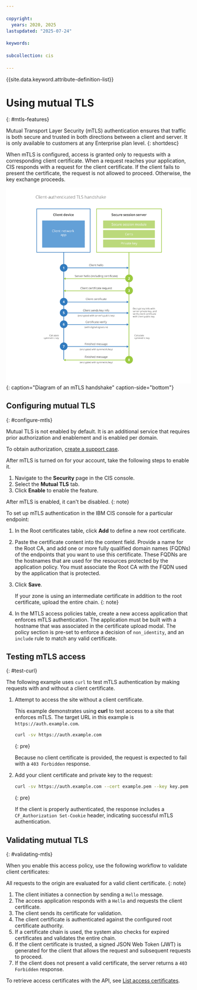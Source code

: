 ```yaml
---

copyright:
  years: 2020, 2025
lastupdated: "2025-07-24"

keywords:

subcollection: cis

---
```


{{site.data.keyword.attribute-definition-list}}

# Using mutual TLS
{: #mtls-features}

Mutual Transport Layer Security (mTLS) authentication ensures that traffic is both secure and trusted in both directions between a client and server. It is only available to customers at any Enterprise plan level.
{: shortdesc}

When mTLS is configured, access is granted only to requests with a corresponding client certificate. When a request reaches your application, CIS responds with a request for the client certificate. If the client fails to present the certificate, the request is not allowed to proceed. Otherwise, the key exchange proceeds.

![Diagram of mTLS handshake](images/mtls-handshake.png "Diagram of mTLS handshake"){: caption="Diagram of an mTLS handshake" caption-side="bottom"}

## Configuring mutual TLS
{: #configure-mtls}

Mutual TLS is not enabled by default. It is an additional service that requires prior authorization and enablement and is enabled per domain.

To obtain authorization, [create a support case](/docs/account?topic=account-open-case).

After mTLS is turned on for your account, take the following steps to enable it.
1. Navigate to the **Security** page in the CIS console.
1. Select the **Mutual TLS** tab.
1. Click **Enable** to enable the feature.

After mTLS is enabled, it can't be disabled.
{: note}

To set up mTLS authentication in the IBM CIS console for a particular endpoint:
1. In the Root certificates table, click **Add** to define a new root certificate.
1. Paste the certificate content into the content field. Provide a name for the Root CA, and add one or more fully qualified domain names (FQDNs) of the endpoints that you want to use this certificate.
   These FQDNs are the hostnames that are used for the resources protected by the application policy. You must associate the Root CA with the FQDN used by the application that is protected.

1. Click **Save**.

   If your zone is using an intermediate certificate in addition to the root certificate, upload the entire chain.
   {: note}

1. In the MTLS access policies table, create a new access application that enforces mTLS authentication. The application must be built with a hostname that was associated in the certificate upload modal. The policy section is pre-set to enforce a decision of `non_identity`, and an `include` rule to match any valid certificate.

## Testing mTLS access
{: #test-curl}

The following example uses `curl` to test mTLS authentication by making requests with and without a client certificate.

1. Attempt to access the site without a client certificate.

   This example demonstrates using **curl** to test access to a site that enforces mTLS. The target URL in this example is `https://auth.example.com`.

   ```sh
   curl -sv https://auth.example.com
   ```
   {: pre}

   Because no client certificate is provided, the request is expected to fail with a `403 Forbidden` response.
1. Add your client certificate and private key to the request:

   ```sh
   curl -sv https://auth.example.com --cert example.pem --key key.pem
   ```
   {: pre}

   If the client is properly authenticated, the response includes a `CF_Authorization Set-Cookie` header, indicating successful mTLS authentication.

## Validating mutual TLS
{: #validating-mtls}

When you enable this access policy, use the following workflow to validate client certificates:

All requests to the origin are evaluated for a valid client certificate.
{: note}

1. The client initiates a connection by sending a `Hello` message.
1. The access application responds with a `Hello` and requests the client certificate.
1. The client sends its certificate for validation.
1. The client certificate is authenticated against the configured root certificate authority.
1. If a certificate chain is used, the system also checks for expired certificates and validates the entire chain.
1. If the client certificate is trusted, a signed JSON Web Token (JWT) is generated for the client that allows the request and subsequent requests to proceed. 
1. If the client does not present a valid certificate, the server returns a `403 Forbidden` response.

To retrieve access certificates with the API, see [List access certificates](/apidocs/cis#list-access-certificates).
